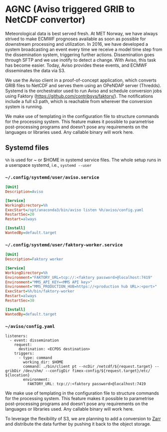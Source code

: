 # AGNC (Aviso triggered GRIB to NetCDF convertor)

Meteorological data is best served fresh. At MET Norway, we have always strived to make ECMWF prognoses available as soon as possible for downstream processing and utilization. In 2016, we have developed a system broadcasting an event every time we receive a model time step from the dissemination system, triggering further actions. Dissemination goes through SFTP and we use inotify to detect a change. With Aviso, this task has become easier. Today, Aviso provides these events, and ECMWF disseminates the data via S3.

We use the Aviso client in a proof-of-concept application, which converts GRIB files to NetCDF and serves them using an OPeNDAP server (Thredds). Systemd is the orchestrator used to run Aviso and schedule conversion jobs using Faktory (https://github.com/contribsys/faktory/). The notifications include a full s3 path, which is reachable from wherever the conversion system is running.

We make use of templating in the configuration file to structure commands for the processing system. This feature makes it possible to parametrise post-processing programs and doesn’t pose any requirements on the languages or libraries used. Any callable binary will work here.

## Systemd files

`%h` is used for ~ or $HOME in systemd service files. The whole setup runs in a userspace systemd, i.e., `systemd --user`

### `~/.config/systemd/user/aviso.service`

```ini
[Unit]
Description=Aviso

[Service]
WorkingDirectory=%h
ExecStart=/opt/anaconda3/bin/aviso listen %h/aviso/config.yaml
RestartSec=20
Restart=always

[Install]
WantedBy=default.target
```

### `~/.config/systemd/user/faktory-worker.service`
```ini
[Unit]
Description=Faktory worker

[Service]
WorkingDirectory=%h
Environment="FAKTORY_URL=tcp://:<faktory password>@localhost:7419"
Environment="MMS_API_KEY=<MMS API key>"
Environment="MMS_PRODUCTION_HUB=https://<production hub URL>:<port>"
ExecStart=%h/bin/faktory-worker
Restart=always
RestartSec=30

[Install]
WantedBy=default.target

```

### `~/aviso/config.yaml`
```
listeners:
  - event: dissemination
    request:
      destination: <ECPDS destination>
    triggers:
      - type: command
        working_dir: $HOME
        command: ./bin/client pt --ncDir /netcdf/${request.target} --gribDir /dev/shm/ --configDir fimex-config/${request.target}/etc/ ${location}
        environment:
          FAKTORY_URL: tcp://:<faktory password>@localhost:7419
```

We make use of templating in the configuration file to structure commands for the processing system. This feature makes it possible to parametrise post-processing programs and doesn’t pose any requirements on the languages or libraries used. Any callable binary will work here.

To leverage the flexibility of S3, we are planning to add a conversion to [Zarr](https://github.com/zarr-developers) and distribute the data further by pushing it back to the object storage.